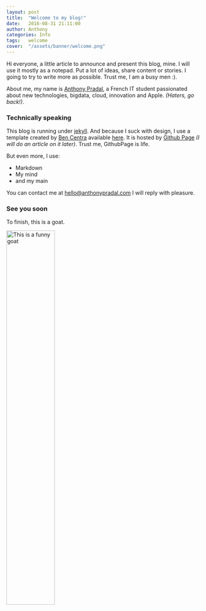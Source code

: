 ```yaml
---
layout: post
title:  "Welcome to my blog!"
date:   2016-08-31 21:11:00
author: Anthony
categories: Info
tags:	welcome
cover:  "/assets/banner/welcome.png"
---
```


Hi everyone, a little article to announce and present this blog, mine. I will use it mostly as a notepad. Put a lot of ideas, share content or stories. I going to try to write more as possible. Trust me, I am a busy men :).

About me, my name is [Anthony Pradal][anthonyp], a French IT student passionated about new technologies, bigdata, cloud, innovation and Apple. _(Haters, go back!)_.

 
### Technically speaking

This blog is running under [jekyll][jekyll]. And because I suck with design, I use a template created by [Ben Centra][bencentra] available [here][bencentra_repo]. It is hosted by [Github Page][github_page] _(I will do an article on it later)_. Trust me, GithubPage is life.

But even more, I use:
* Markdown 
* My mind
* and my main

You can contact me at hello@anthonypradal.com I will reply with pleasure.

### See you soon

To finish, this is a goat.

<a href="https://fen0l.github.io/assets/goat.jpg" data-lightbox="falcon9-large" data-title="This is a funny goat">
  <img src="https://fen0l.github.io/assets/goat.jpg" style="height:50%;width:50%;" title="This is a funny goat">
</a>


[jekyll]:      		http://jekyllrb.com
[bencentra]:   		https://twitter.com/TheBenCentra
[bencentra_repo]:   https://github.com/bencentra/centrarium
[github_page]: 		https://pages.github.com
[anthonyp]: 		https://anthonypradal.com
